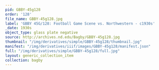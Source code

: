 ```yaml
---
pid: GBBY-45g128
order: '128'
file_name: GBBY-45g128.jpg
label: 'GBBY 45G/128: Football Game Scene vs. Northwestern - c1930s'
_date: 1930s
object_type: glass plate negative
source: http://archives.nd.edu/Bagby/GBBY-45g128.jpg
thumbnail: "/img/derivatives/simple/GBBY-45g128/thumbnail.jpg"
manifest: "/img/derivatives/iiif/images/GBBY-45g128/manifest.json"
full: "/img/derivatives/simple/GBBY-45g128/full.jpg"
layout: generic_collection_item
collection: bagby
---
```

